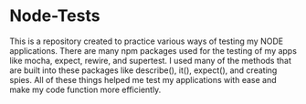 # Node-Tests
This is a repository created to practice various ways of testing my NODE applications. There are many npm packages used for the testing of my apps like mocha, expect, rewire, and supertest. I used many of the methods that are built into these packages like describe(), it(), expect(), and creating spies. All of these things helped me test my applications with ease and make my code function more efficiently.
